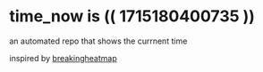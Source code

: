 # time_now is (( 1715180400735 ))

an automated repo that shows the currnent time

inspired by [breakingheatmap](https://github.com/breakingheatmap/breakingheatmap)